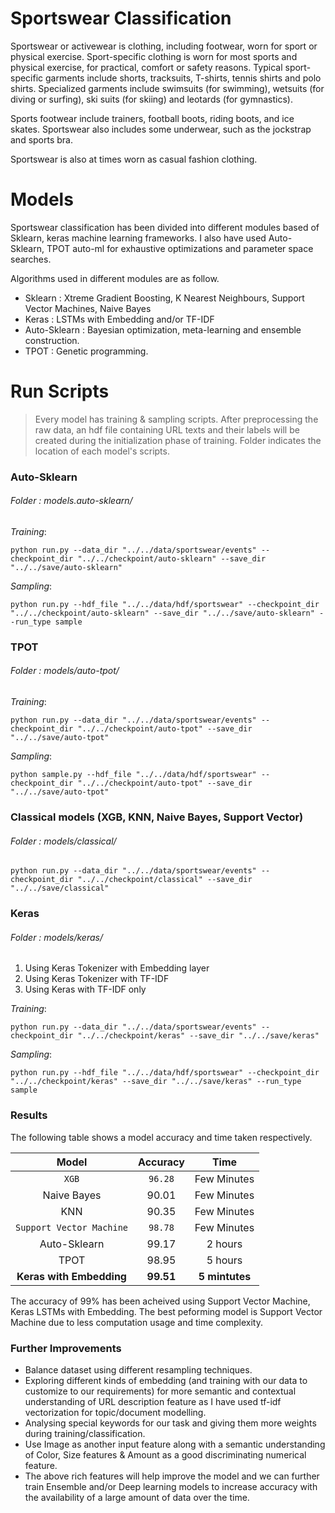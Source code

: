 # Sportswear Classification

Sportswear or activewear is clothing, including footwear, worn for sport or physical exercise. Sport-specific clothing is worn for most sports and physical exercise, for practical, comfort or safety reasons.
Typical sport-specific garments include shorts, tracksuits, T-shirts, tennis shirts and polo shirts.
Specialized garments include swimsuits (for swimming), wetsuits (for diving or surfing), ski suits (for skiing) and leotards (for gymnastics).

Sports footwear include trainers, football boots, riding boots, and ice skates. Sportswear also includes some underwear, such as the jockstrap and sports bra.

Sportswear is also at times worn as casual fashion clothing.

# Models

Sportswear classification has been divided into different modules based of Sklearn, keras machine learning frameworks. I also have used Auto-Sklearn, TPOT auto-ml for exhaustive optimizations and parameter space searches.

Algorithms used in different modules are as follow.

* Sklearn : Xtreme Gradient Boosting, K Nearest Neighbours, Support Vector Machines, Naive Bayes
* Keras   : LSTMs with Embedding and/or TF-IDF 
* Auto-Sklearn : Bayesian optimization, meta-learning and ensemble construction.
* TPOT    :  Genetic programming.

# Run Scripts

>Every model has training & sampling scripts. After preprocessing the raw data, an hdf file containing URL texts and their labels will be created during the initialization phase of training.
Folder indicates the location of each model's scripts.

### Auto-Sklearn


###### Folder : models.auto-sklearn/

_Training_:

`python run.py --data_dir "../../data/sportswear/events" --checkpoint_dir "../../checkpoint/auto-sklearn" --save_dir "../../save/auto-sklearn"`

_Sampling_:

`python run.py --hdf_file "../../data/hdf/sportswear" --checkpoint_dir "../../checkpoint/auto-sklearn" --save_dir "../../save/auto-sklearn" --run_type sample`

### TPOT

###### Folder : models/auto-tpot/

_Training_:

`python run.py --data_dir "../../data/sportswear/events" --checkpoint_dir "../../checkpoint/auto-tpot" --save_dir "../../save/auto-tpot"`

_Sampling_:

`python sample.py --hdf_file "../../data/hdf/sportswear" --checkpoint_dir "../../checkpoint/auto-tpot" --save_dir "../../save/auto-tpot"`

### Classical models (XGB, KNN, Naive Bayes, Support Vector)

###### Folder : models/classical/

`python run.py --data_dir "../../data/sportswear/events" --checkpoint_dir "../../checkpoint/classical" --save_dir "../../save/classical"`


### Keras

###### Folder : models/keras/

1. Using Keras Tokenizer with Embedding layer
2. Using Keras Tokenizer with TF-IDF 
3. Using Keras with TF-IDF only

_Training_:

`python run.py --data_dir "../../data/sportswear/events" --checkpoint_dir "../../checkpoint/keras" --save_dir "../../save/keras"`

_Sampling_:

`python run.py --hdf_file "../../data/hdf/sportswear" --checkpoint_dir "../../checkpoint/keras" --save_dir "../../save/keras" --run_type sample`

### Results

The following table shows a model accuracy and time taken respectively.

<center>

| Model                   | Accuracy     | Time        |
|:-----------------------:|:------------:|:-----------:|
| `XGB`                   | `96.28`      | Few Minutes |
| Naive Bayes             | 90.01        | Few Minutes |
| KNN                     | 90.35        | Few Minutes |
| `Support Vector Machine`| `98.78`      | Few Minutes |
| Auto-Sklearn            | 99.17        | 2 hours |
| TPOT                    | 98.95        | 5 hours |
| **Keras with Embedding**| **99.51**    | **5 mintutes** |

</center>

The accuracy of 99% has been acheived using Support Vector Machine, Keras LSTMs with Embedding. The best peforming model is Support Vector Machine due to less computation usage and time complexity.


### Further Improvements

* Balance dataset using different resampling techniques.
* Exploring different kinds of embedding (and training with our data to customize to our requirements) for more semantic and contextual understanding of URL description feature as I have used tf-idf vectorization for topic/document modelling.
* Analysing special keywords for our task and giving them more weights during training/classification.
* Use Image as another input feature along with a semantic understanding of Color, Size features & Amount as a good discriminating numerical feature.
* The above rich features will help improve the model and we can further train Ensemble and/or Deep learning models to increase accuracy with the availability of a large amount of data over the time.
